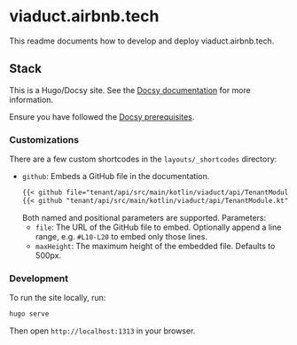# viaduct.airbnb.tech

This readme documents how to develop and deploy viaduct.airbnb.tech.

## Stack

This is a Hugo/Docsy site. See the [Docsy documentation](https://www.docsy.dev/docs/getting-started/) for more information.

Ensure you have followed the [Docsy
prerequisites](https://www.docsy.dev/docs/get-started/docsy-as-module/installation-prerequisites/).

### Customizations

There are a few custom shortcodes in the `layouts/_shortcodes` directory:

* `github`: Embeds a GitHub file in the documentation.
    ```markdown
    {{< github file="tenant/api/src/main/kotlin/viaduct/api/TenantModule.kt" maxHeight=1000 >}}
    {{< github "tenant/api/src/main/kotlin/viaduct/api/TenantModule.kt" branch="jsmith--test" >}}
    ```
    Both named and positional parameters are supported.
    Parameters:
  * `file`: The URL of the GitHub file to embed. Optionally append a line range, e.g. `#L10-L20` to embed only those lines.
  * `maxHeight`: The maximum height of the embedded file. Defaults to 500px.

### Development

To run the site locally, run:

```bash
hugo serve
```

Then open `http://localhost:1313` in your browser.
